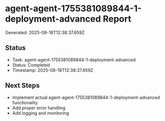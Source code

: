 # agent-agent-1755381089844-1-deployment-advanced Report

Generated: 2025-08-18T12:38:37.659Z

## Status
- Task: agent-agent-1755381089844-1-deployment-advanced
- Status: Completed
- Timestamp: 2025-08-18T12:38:37.659Z

## Next Steps
- Implement actual agent-agent-1755381089844-1-deployment-advanced functionality
- Add proper error handling
- Add logging and monitoring

